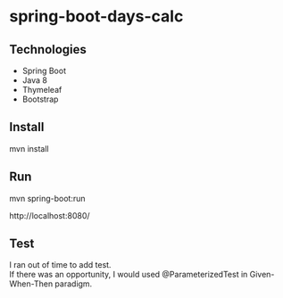 # spring-boot-days-calc

## Technologies
* Spring Boot 
* Java 8
* Thymeleaf 
* Bootstrap

## Install
mvn install

## Run
mvn spring-boot:run

http://localhost:8080/

## Test
I ran out of time to add test.   
If there was an opportunity, I would used @ParameterizedTest in Given-When-Then paradigm. 
